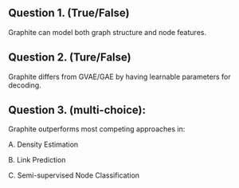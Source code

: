 ## Question 1. (True/False)
Graphite can model both graph structure and node features.

## Question 2. (Ture/False)
Graphite differs from GVAE/GAE by having learnable parameters for decoding.

## Question 3. (multi-choice):
Graphite outperforms most competing approaches in:

A. Density Estimation

B. Link Prediction

C. Semi-supervised Node Classification
